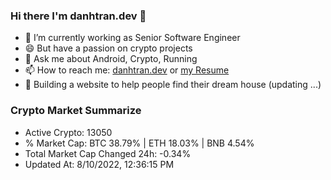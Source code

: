 ### Hi there I'm danhtran.dev 👋

- 🔭 I’m currently working as Senior Software Engineer
- 😄 But have a passion on crypto projects
- 💬 Ask me about Android, Crypto, Running 
- 📫 How to reach me: <a href="https://danhtran.dev" target="_blank">danhtran.dev</a> or <a href="Developer-Resume.pdf" target="_blank">my Resume</a>
- 🌱 Building a website to help people find their dream house (updating ...)

### Crypto Market Summarize
- Active Crypto: 13050
- % Market Cap: BTC 38.79% | ETH 18.03% | BNB 4.54%
- Total Market Cap Changed 24h: -0.34%
- Updated At: 8/10/2022, 12:36:15 PM
